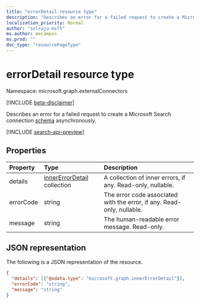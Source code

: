 ```yaml
---
title: "errorDetail resource type"
description: "Describes an error for a failed request to create a Microsoft Search connection schema asynchronously."
localization_priority: Normal
author: "snlraju-msft"
ms.author: mecampos
ms.prod: ""
doc_type: "resourcePageType"
---
```


# errorDetail resource type

Namespace: microsoft.graph.externalConnectors

[!INCLUDE [beta-disclaimer](../../includes/beta-disclaimer.md)]

Describes an error for a failed request to create a Microsoft Search connection [schema](schema.md) asynchronously.

[!INCLUDE [search-api-preview](../../includes/search-api-preview-signup.md)]

## Properties

| Property  | Type                                               | Description |
|:----------|:---------------------------------------------------|:------------|
| details   | [innerErrorDetail](innererrordetail.md) collection | A collection of inner errors, if any. Read-only, nullable. |
| errorCode | string                                             | The error code associated with the error, if any. Read-only, nullable. |
| message   | string                                             | The human-readable error message. Read-only. |

## JSON representation

The following is a JSON representation of the resource.

<!-- {
  "blockType": "resource",
  "optionalProperties": [
    "details",
    "errorCode"
  ],
  "@odata.type": "microsoft.graph.errorDetail",
  "baseType": null
}-->

```json
{
  "details": [{"@odata.type": "microsoft.graph.innerErrorDetail"}],
  "errorCode": "string",
  "message": "string"
}
```

<!-- uuid: 16cd6b66-4b1a-43a1-adaf-3a886856ed98
2019-02-04 14:57:30 UTC -->
<!-- {
  "type": "#page.annotation",
  "description": "errorDetail resource",
  "keywords": "",
  "section": "documentation",
  "tocPath": ""
}-->
